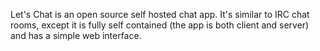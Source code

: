 Let's Chat is an open source self hosted chat app. It's similar to IRC chat rooms, except it is fully self contained (the app is both client and server) and has a simple web interface.
